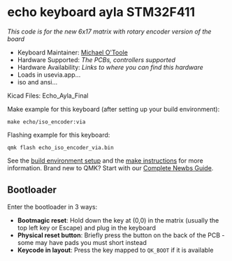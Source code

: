 # echo keyboard ayla STM32F411

*This code is for the new 6x17 matrix with rotary encoder version of the board*

* Keyboard Maintainer: [Michael O'Toole](https://github.com/phpbbireland)
* Hardware Supported: *The PCBs, controllers supported*
* Hardware Availability: *Links to where you can find this hardware*
* Loads in usevia.app...
* iso and ansi...

Kicad Files: Echo_Ayla_Final

Make example for this keyboard (after setting up your build environment):

    make echo/iso_encoder:via 

Flashing example for this keyboard:

    qmk flash echo_iso_encoder_via.bin

See the [build environment setup](https://docs.qmk.fm/#/getting_started_build_tools) and the [make instructions](https://docs.qmk.fm/#/getting_started_make_guide) for more information. Brand new to QMK? Start with our [Complete Newbs Guide](https://docs.qmk.fm/#/newbs).

## Bootloader

Enter the bootloader in 3 ways:

* **Bootmagic reset**: Hold down the key at (0,0) in the matrix (usually the top left key or Escape) and plug in the keyboard
* **Physical reset button**: Briefly press the button on the back of the PCB - some may have pads you must short instead
* **Keycode in layout**: Press the key mapped to `QK_BOOT` if it is available
